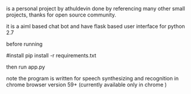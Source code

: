 is a personal project by athuldevin done by referencing many other small projects, thanks for open source community. 

it is a aiml based chat bot and have flask based user interface for python 2.7

before running

#install
pip install -r requirements.txt

then run app.py

note
the program is written for speech synthesizing and recognition in chrome browser version 59+ (currently available only in chrome )
